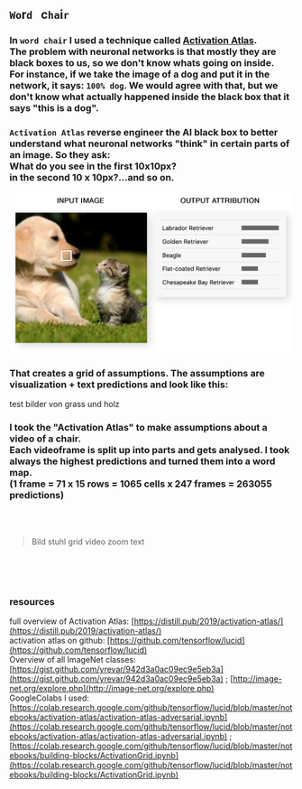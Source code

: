 ## `Wo`r`d` &nbsp; c`ha`i`r`

### In `word chair` I used a technique called [Activation Atlas](https://distill.pub/2019/activation-atlas/). <br>The problem with neuronal networks is that mostly they are black boxes to us, so we don't know whats going on inside. <br> For instance, if we take the image of a dog and put it in the network, it says: `100% dog`. We would agree with that, but we don't know what actually happened inside the black box that it says "this is a dog".   
### `Activation Atlas` reverse engineer the AI black box to better understand what neuronal networks "think" in certain parts of an image. So they ask: <br> What do you see in the first 10x10px?<br>in the second 10 x 10px?...and so on. 

![a](img/out-1-3.jpg)   

### That creates a grid of assumptions. The assumptions are visualization + text predictions and look like this:  

test bilder von grass und holz

### I took the "Activation Atlas" to make assumptions about a video of a chair. <br>Each videoframe is split up into parts and gets analysed. I took always the highest predictions and turned them into a word map. <br> (1 frame = 71 x 15 rows = 1065 cells x 247 frames = 263055 predictions)
<br>
<br>   
   
> Bild stuhl grid
> video zoom text
   
<br>
<br>
<br>

### resources   
full overview of Activation Atlas: [https://distill.pub/2019/activation-atlas/](https://distill.pub/2019/activation-atlas/)     
activation atlas on github: [https://github.com/tensorflow/lucid](https://github.com/tensorflow/lucid)   
Overview of all ImageNet classes: [https://gist.github.com/yrevar/942d3a0ac09ec9e5eb3a](https://gist.github.com/yrevar/942d3a0ac09ec9e5eb3a) ; [http://image-net.org/explore.php](http://image-net.org/explore.php)   
GoogleColabs I used: [https://colab.research.google.com/github/tensorflow/lucid/blob/master/notebooks/activation-atlas/activation-atlas-adversarial.ipynb](https://colab.research.google.com/github/tensorflow/lucid/blob/master/notebooks/activation-atlas/activation-atlas-adversarial.ipynb) ; [https://colab.research.google.com/github/tensorflow/lucid/blob/master/notebooks/building-blocks/ActivationGrid.ipynb](https://colab.research.google.com/github/tensorflow/lucid/blob/master/notebooks/building-blocks/ActivationGrid.ipynb)




